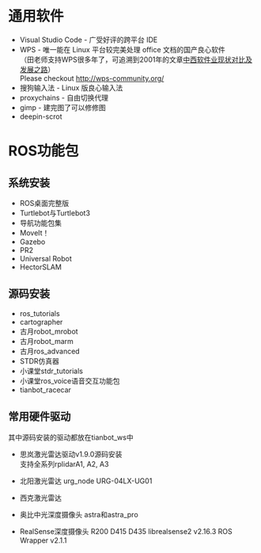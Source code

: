 # 通用软件

- Visual Studio Code - 广受好评的跨平台 IDE  
- WPS - 唯一能在 Linux 平台较完美处理 office 文档的国产良心软件  
（田老师支持WPS很多年了，可追溯到2001年的文章[中西软件业现状对比及发展之路](http://www.yesky.com/403/192403all.shtml)）  
  Please checkout http://wps-community.org/
- 搜狗输入法 - Linux 版良心输入法  
- proxychains - 自由切换代理  
- gimp - 建完图了可以修修图 
- deepin-scrot  


# ROS功能包
## 系统安装
- ROS桌面完整版
- Turtlebot与Turtlebot3
- 导航功能包集
- MoveIt！
- Gazebo
- PR2
- Universal Robot
- HectorSLAM
## 源码安装
- ros_tutorials
- cartographer
- 古月robot_mrobot
- 古月robot_marm
- 古月ros_advanced
- STDR仿真器
- 小课堂stdr_tutorials
- 小课堂ros_voice语音交互功能包
- tianbot_racecar
## 常用硬件驱动
其中源码安装的驱动都放在tianbot_ws中
- 思岚激光雷达驱动v1.9.0源码安装  
支持全系列rplidarA1, A2, A3
- 北阳激光雷达 urg_node
URG-04LX-UG01

- 西克激光雷达

- 奥比中光深度摄像头
astra和astra_pro

- RealSense深度摄像头 R200 D415 D435
librealsense2 v2.16.3
ROS Wrapper v2.1.1
